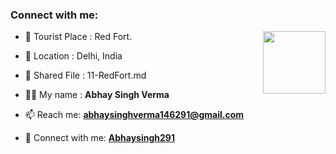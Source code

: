 ### Connect with me:

<img align="right" src="https://avatars3.githubusercontent.com/Abhaysingh291?size=100" width="100px;" alt=""/>

- 🌱 Tourist Place : Red Fort.
- 👯 Location : Delhi, India
- 📄 Shared File : 11-RedFort.md

- 👨‍💻 My name : **Abhay Singh Verma**
- 📫 Reach me: **abhaysinghverma146291@gmail.com**
- 🔭 Connect with me: **[Abhaysingh291](https://github.com/<github-id>/)**

